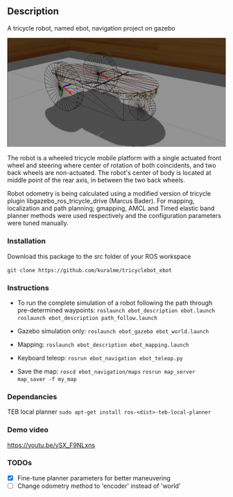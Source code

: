 ## **Description**
A tricycle robot, named ebot, navigation project on gazebo

<p align="center">
 <img src="./images/robot_joints.png" length=".5" width=".5">
</p>

The robot is a wheeled tricycle mobile platform with a single actuated front wheel and steering where center of rotation of both coincidents, and two back wheels are non-actuated. The robot's center of body is located at middle point of the rear axis, in between the two back wheels.

Robot odometry is being calculated using a modified version of tricycle plugin libgazebo_ros_tricycle_drive (Marcus Bader). For mapping, localization and path planning; gmapping, AMCL and Timed elastic band planner methods were used respectively and the configuration parameters were tuned manually.

### **Installation** 
Download this package to the _src_ folder of your ROS workspace

```git clone https://github.com/kuralme/tricyclebot_ebot```


### **Instructions**
- To run the complete simulation of a robot following the path through pre-determined waypoints:
  ```roslaunch ebot_description ebot.launch```
  ```roslaunch ebot_description path_follow.launch```


- Gazebo simulation only:
  ```roslaunch ebot_gazebo ebot_world.launch```

- Mapping:
  ```roslaunch ebot_description ebot_mapping.launch```

- Keyboard teleop:
  ```rosrun ebot_navigation ebot_teleop.py```

- Save the map:
  ```roscd ebot_navigation/maps```
  ```rosrun map_server map_saver -f my_map```
  
### **Dependancies**
TEB local planner
```sudo apt-get install ros-<dist>-teb-local-planner```


### **Demo video**
https://youtu.be/ySX_F9NLxns

### TODOs ###

- [x] Fine-tune planner parameters for better maneuvering
- [ ] Change odometry method to 'encoder' instead of 'world'
